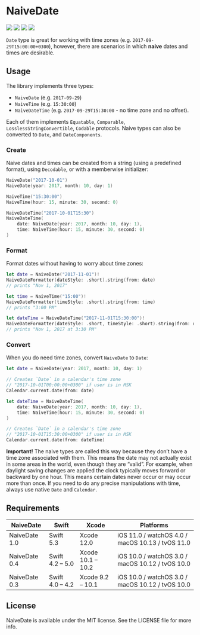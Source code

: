#  NaiveDate

<p align="left">
<img src="https://img.shields.io/cocoapods/v/NaiveDate.svg?label=version">
<img src="https://img.shields.io/badge/supports-CocoaPods%20%7C%20Carthage%20%7C%20SwiftPM-green.svg">
<img src="https://img.shields.io/cocoapods/p/NaiveDate.svg?style=flat)">
<a href="https://travis-ci.org/kean/NaiveDate"><img src="https://img.shields.io/travis/kean/NaiveDate/master.svg"></a>
</p>

`Date` type is great for working with time zones (e.g. `2017-09-29T15:00:00+0300`), however, there are scenarios in which **naive** dates and times are desirable.


## Usage

The library implements three types:
- `NaiveDate` (e.g. `2017-09-29`)
- `NaiveTime` (e.g. `15:30:00`)
- `NaiveDateTime` (e.g. `2017-09-29T15:30:00` - no time zone and no offset).

Each of them implements `Equatable`, `Comparable`, `LosslessStringConvertible`, `Codable` protocols. Naive types can also be converted to  `Date`, and `DateComponents`.

### Create

Naive dates and times can be created from a string (using a predefined format), using `Decodable`, or with a memberwise initializer:

```swift
NaiveDate("2017-10-01")
NaiveDate(year: 2017, month: 10, day: 1)

NaiveTime("15:30:00")
NaiveTime(hour: 15, minute: 30, second: 0)

NaiveDateTime("2017-10-01T15:30")
NaiveDateTime(
    date: NaiveDate(year: 2017, month: 10, day: 1),
    time: NaiveTime(hour: 15, minute: 30, second: 0)
)
```

### Format

Format dates without having to worry about time zones:

```swift
let date = NaiveDate("2017-11-01")!
NaiveDateFormatter(dateStyle: .short).string(from: date)
// prints "Nov 1, 2017"

let time = NaiveTime("15:00")!
NaiveDateFormatter(timeStyle: .short).string(from: time)
// prints "3:00 PM"

let dateTime = NaiveDateTime("2017-11-01T15:30:00")!
NaiveDateFormatter(dateStyle: .short, timeStyle: .short).string(from: dateTime)
// prints "Nov 1, 2017 at 3:30 PM"
```

### Convert

When you do need time zones, convert `NaiveDate` to `Date`:

```swift
let date = NaiveDate(year: 2017, month: 10, day: 1)

// Creates `Date` in a calendar's time zone
// "2017-10-01T00:00:00+0300" if user is in MSK
Calendar.current.date(from: date)
```

```swift
let dateTime = NaiveDateTime(
    date: NaiveDate(year: 2017, month: 10, day: 1),
    time: NaiveTime(hour: 15, minute: 30, second: 0)
)

// Creates `Date` in a calendar's time zone
// "2017-10-01T15:30:00+0300" if user is in MSK
Calendar.current.date(from: dateTime)
```

**Important!** The naive types are called this way because they don’t have a time zone associated with them. This means the date may not actually exist in some areas in the world, even though they are “valid”. For example, when daylight saving changes are applied the clock typically moves forward or backward by one hour. This means certain dates never occur or may occur more than once. If you need to do any precise manipulations with time, always use native `Date` and `Calendar`.

## Requirements

| NaiveDate            | Swift                 | Xcode                | Platforms                                         |
|----------------------|-----------------------|----------------------|---------------------------------------------------|
| NaiveDate 1.0        | Swift 5.3             | Xcode 12.0           | iOS 11.0 / watchOS 4.0 / macOS 10.13 / tvOS 11.0  |
| NaiveDate 0.4        | Swift 4.2 – 5.0       | Xcode 10.1 – 10.2    | iOS 10.0 / watchOS 3.0 / macOS 10.12 / tvOS 10.0  |
| NaiveDate 0.3        | Swift 4.0 – 4.2       | Xcode 9.2 – 10.1     | iOS 10.0 / watchOS 3.0 / macOS 10.12 / tvOS 10.0  |

## License

NaiveDate is available under the MIT license. See the LICENSE file for more info.

